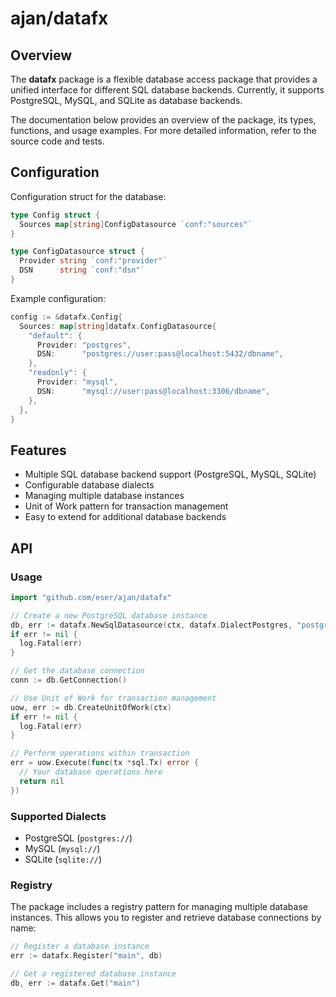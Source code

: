 # ajan/datafx

## Overview

The **datafx** package is a flexible database access package that provides a
unified interface for different SQL database backends. Currently, it supports
PostgreSQL, MySQL, and SQLite as database backends.

The documentation below provides an overview of the package, its types,
functions, and usage examples. For more detailed information, refer to the
source code and tests.

## Configuration

Configuration struct for the database:

```go
type Config struct {
  Sources map[string]ConfigDatasource `conf:"sources"`
}

type ConfigDatasource struct {
  Provider string `conf:"provider"`
  DSN      string `conf:"dsn"`
}
```

Example configuration:

```go
config := &datafx.Config{
  Sources: map[string]datafx.ConfigDatasource{
    "default": {
      Provider: "postgres",
      DSN:      "postgres://user:pass@localhost:5432/dbname",
    },
    "readonly": {
      Provider: "mysql",
      DSN:      "mysql://user:pass@localhost:3306/dbname",
    },
  },
}
```

## Features

- Multiple SQL database backend support (PostgreSQL, MySQL, SQLite)
- Configurable database dialects
- Managing multiple database instances
- Unit of Work pattern for transaction management
- Easy to extend for additional database backends

## API

### Usage

```go
import "github.com/eser/ajan/datafx"

// Create a new PostgreSQL database instance
db, err := datafx.NewSqlDatasource(ctx, datafx.DialectPostgres, "postgres://localhost:5432/mydb")
if err != nil {
  log.Fatal(err)
}

// Get the database connection
conn := db.GetConnection()

// Use Unit of Work for transaction management
uow, err := db.CreateUnitOfWork(ctx)
if err != nil {
  log.Fatal(err)
}

// Perform operations within transaction
err = uow.Execute(func(tx *sql.Tx) error {
  // Your database operations here
  return nil
})
```

### Supported Dialects

- PostgreSQL (`postgres://`)
- MySQL (`mysql://`)
- SQLite (`sqlite://`)

### Registry

The package includes a registry pattern for managing multiple database
instances. This allows you to register and retrieve database connections by
name:

```go
// Register a database instance
err := datafx.Register("main", db)

// Get a registered database instance
db, err := datafx.Get("main")
```

